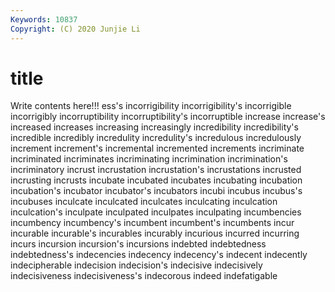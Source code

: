 ```yaml
---
Keywords: 10837
Copyright: (C) 2020 Junjie Li
---
```


# title

Write contents here!!!
ess's 
incorrigibility 
incorrigibility's
incorrigible 
incorrigibly 
incorruptibility 
incorruptibility's 
incorruptible 
increase 
increase's 
increased 
increases 
increasing
increasingly 
incredibility 
incredibility's 
incredible 
incredibly 
incredulity 
incredulity's 
incredulous 
incredulously 
increment
increment's 
incremental 
incremented 
increments 
incriminate 
incriminated 
incriminates 
incriminating 
incrimination 
incrimination's
incriminatory 
incrust 
incrustation 
incrustation's 
incrustations 
incrusted 
incrusting 
incrusts 
incubate 
incubated
incubates 
incubating 
incubation 
incubation's 
incubator 
incubator's 
incubators 
incubi 
incubus 
incubus's
incubuses 
inculcate 
inculcated 
inculcates 
inculcating 
inculcation 
inculcation's 
inculpate 
inculpated 
inculpates
inculpating 
incumbencies 
incumbency 
incumbency's 
incumbent 
incumbent's 
incumbents 
incur 
incurable 
incurable's
incurables 
incurably 
incurious 
incurred 
incurring 
incurs 
incursion 
incursion's 
incursions 
indebted
indebtedness 
indebtedness's 
indecencies 
indecency 
indecency's 
indecent 
indecently 
indecipherable 
indecision 
indecision's
indecisive 
indecisively 
indecisiveness 
indecisiveness's 
indecorous 
indeed 
indefatigable 
